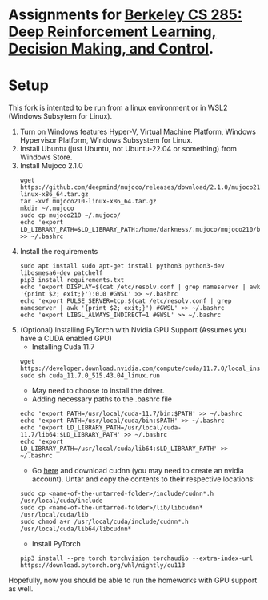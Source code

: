 # Assignments for [Berkeley CS 285: Deep Reinforcement Learning, Decision Making, and Control](http://rail.eecs.berkeley.edu/deeprlcourse/).

# Setup
This fork is intented to be run from a linux environment or in WSL2 (Windows Subsytem for Linux).
1. Turn on Windows features Hyper-V, Virtual Machine Platform, Windows Hypervisor Platform, Windows Subsystem for Linux.
2. Install Ubuntu (just Ubuntu, not Ubuntu-22.04 or something) from Windows Store.
3. Install Mujoco 2.1.0
    ```
    wget https://github.com/deepmind/mujoco/releases/download/2.1.0/mujoco210-linux-x86_64.tar.gz
    tar -xvf mujoco210-linux-x86_64.tar.gz
    mkdir ~/.mujoco
    sudo cp mujoco210 ~/.mujoco/
    echo 'export LD_LIBRARY_PATH=$LD_LIBRARY_PATH:/home/darkness/.mujoco/mujoco210/bin' >> ~/.bashrc
    ```
4. Install the requirements
    ```
    sudo apt install sudo apt-get install python3 python3-dev libosmesa6-dev patchelf
    pip3 install requirements.txt
    echo 'export DISPLAY=$(cat /etc/resolv.conf | grep nameserver | awk '{print $2; exit;}'):0.0 #GWSL' >> ~/.bashrc
    echo 'export PULSE_SERVER=tcp:$(cat /etc/resolv.conf | grep nameserver | awk '{print $2; exit;}') #GWSL' >> ~/.bashrc
    echo 'export LIBGL_ALWAYS_INDIRECT=1 #GWSL' >> ~/.bashrc
    ```
5. (Optional) Installing PyTorch with Nvidia GPU Support (Assumes you have a CUDA enabled GPU)
    * Installing Cuda 11.7
    ```
    wget https://developer.download.nvidia.com/compute/cuda/11.7.0/local_installers/cuda_11.7.0_515.43.04_linux.run
    sudo sh cuda_11.7.0_515.43.04_linux.run
    ```
    * May need to choose to install the driver.
    * Adding necessary paths to the .bashrc file
    ```
    echo 'export PATH=/usr/local/cuda-11.7/bin:$PATH' >> ~/.bashrc
    echo 'export PATH=/usr/local/cuda/bin:$PATH' >> ~/.bashrc
    echo 'export LD_LIBRARY_PATH=/usr/local/cuda-11.7/lib64:$LD_LIBRARY_PATH' >> ~/.bashrc
    echo 'export LD_LIBRARY_PATH=/usr/local/cuda/lib64:$LD_LIBRARY_PATH' >> ~/.bashrc
    ```
    * Go [here](https://developer.nvidia.com/cudnn) and download cudnn (you may need to create an nvidia account). Untar and copy the contents to their respective locations:
    ```
    sudo cp <name-of-the-untarred-folder>/include/cudnn*.h /usr/local/cuda/include
    sudo cp <name-of-the-untarred-folder>/lib/libcudnn* /usr/local/cuda/lib
    sudo chmod a+r /usr/local/cuda/include/cudnn*.h /usr/local/cuda/lib64/libcudnn*
    ```
    * Install PyTorch
    ```
    pip3 install --pre torch torchvision torchaudio --extra-index-url https://download.pytorch.org/whl/nightly/cu113
    ```
Hopefully, now you should be able to run the homeworks with GPU support as well.
